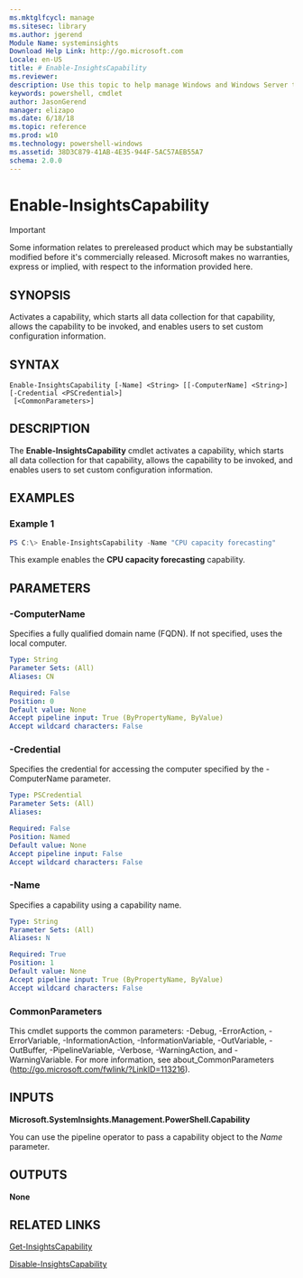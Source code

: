 ```yaml
---
ms.mktglfcycl: manage
ms.sitesec: library
ms.author: jgerend
Module Name: systeminsights
Download Help Link: http://go.microsoft.com
Locale: en-US
title: # Enable-InsightsCapability
ms.reviewer:
description: Use this topic to help manage Windows and Windows Server technologies with Windows PowerShell.
keywords: powershell, cmdlet
author: JasonGerend
manager: elizapo
ms.date: 6/18/18
ms.topic: reference
ms.prod: w10
ms.technology: powershell-windows
ms.assetid: 38D3C879-41AB-4E35-944F-5AC57AEB55A7
schema: 2.0.0
---
```


# Enable-InsightsCapability

>[!IMPORTANT]
>Some information relates to prereleased product which may be substantially modified before it's commercially released. Microsoft makes no warranties, express or implied, with respect to the information provided here.

## SYNOPSIS
Activates a capability, which starts all data collection for that capability, allows the capability to be invoked, and enables users to set custom configuration information.

## SYNTAX

```
Enable-InsightsCapability [-Name] <String> [[-ComputerName] <String>] [-Credential <PSCredential>]
 [<CommonParameters>]
```

## DESCRIPTION
The **Enable-InsightsCapability** cmdlet activates a capability, which starts all data collection for that capability, allows the capability to be invoked, and enables users to set custom configuration information.

## EXAMPLES

### Example 1
```powershell
PS C:\> Enable-InsightsCapability -Name "CPU capacity forecasting"
```

This example enables the **CPU capacity forecasting** capability.

## PARAMETERS

### -ComputerName
Specifies a fully qualified domain name (FQDN). If not specified, uses the local computer.

```yaml
Type: String
Parameter Sets: (All)
Aliases: CN

Required: False
Position: 0
Default value: None
Accept pipeline input: True (ByPropertyName, ByValue)
Accept wildcard characters: False
```

### -Credential
Specifies the credential for accessing the computer specified by the -ComputerName parameter.

```yaml
Type: PSCredential
Parameter Sets: (All)
Aliases:

Required: False
Position: Named
Default value: None
Accept pipeline input: False
Accept wildcard characters: False
```

### -Name
Specifies a capability using a capability name. 

```yaml
Type: String
Parameter Sets: (All)
Aliases: N

Required: True
Position: 1
Default value: None
Accept pipeline input: True (ByPropertyName, ByValue)
Accept wildcard characters: False
```

### CommonParameters
This cmdlet supports the common parameters: -Debug, -ErrorAction, -ErrorVariable, -InformationAction, -InformationVariable, -OutVariable, -OutBuffer, -PipelineVariable, -Verbose, -WarningAction, and -WarningVariable.
For more information, see about_CommonParameters (http://go.microsoft.com/fwlink/?LinkID=113216).

## INPUTS

**Microsoft.SystemInsights.Management.PowerShell.Capability**

You can use the pipeline operator to pass a capability object to the *Name* parameter.

## OUTPUTS
**None**

## RELATED LINKS
[Get-InsightsCapability](get-insightscapability.md)

[Disable-InsightsCapability](disable-insightscapability.md)
